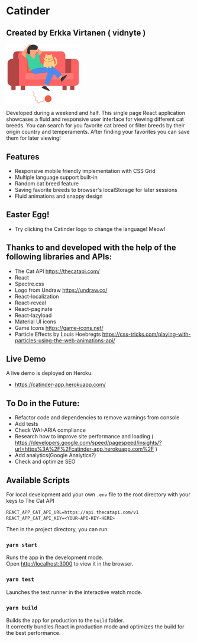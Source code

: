 # Catinder

## Created by Erkka Virtanen ( vidnyte )

<img src="./public/assets/images/catinder-logo-alt.svg" alt="Catinder Logo by Undraw" width="200"/>

Developed during a weekend and half.
This single page React application showcases a fluid and responsive user interface for viewing different cat breeds. You can search for you favorite cat breed or filter breeds by their origin country and temperaments. After finding your favorites you can save them for later viewing!

## Features

- Responsive mobile friendly implementation with CSS Grid
- Multiple language support built-in
- Random cat breed feature
- Saving favorite breeds to browser's localStorage for later sessions
- Fluid animations and snappy design

## Easter Egg!

- Try clicking the Catinder logo to change the language! Meow!

## Thanks to and developed with the help of the following libraries and APIs:

- The Cat API
  https://thecatapi.com/
- React
- Spectre.css
- Logo from Undraw
  https://undraw.co/
- React-localization
- React-reveal
- React-paginate
- React-lazyload
- Material UI icons
- Game Icons
  https://game-icons.net/
- Particle Effects by Louis Hoebregts
  https://css-tricks.com/playing-with-particles-using-the-web-animations-api/

## Live Demo

A live demo is deployed on Heroku.

- https://catinder-app.herokuapp.com/

## To Do in the Future:

- Refactor code and dependencies to remove warnings from console
- Add tests
- Check WAI-ARIA compliance
- Research how to improve site performance and loading ( https://developers.google.com/speed/pagespeed/insights/?url=https%3A%2F%2Fcatinder-app.herokuapp.com%2F )
- Add analytics(Google Analytics?)
- Check and optimize SEO

## Available Scripts

For local development add your own `.env` file to the root directory with your keys to The Cat API

```
REACT_APP_CAT_API_URL=https://api.thecatapi.com/v1
REACT_APP_CAT_API_KEY=<YOUR-API-KEY-HERE>
```

Then in the project directory, you can run:

### `yarn start`

Runs the app in the development mode.<br />
Open [http://localhost:3000](http://localhost:3000) to view it in the browser.

### `yarn test`

Launches the test runner in the interactive watch mode.<br />

### `yarn build`

Builds the app for production to the `build` folder.<br />
It correctly bundles React in production mode and optimizes the build for the best performance.
